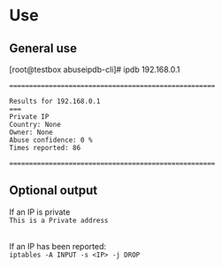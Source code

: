 # Use

## General use

[root@testbox abuseipdb-cli]# ipdb 192.168.0.1<br>

`====================================================`<br>

`Results for 192.168.0.1`<br>
`===`<br>
`Private IP`<br>
`Country: None`<br>
`Owner: None`<br>
`Abuse confidence: 0 %`<br>
`Times reported: 86`<br>

`====================================================`<br>

## Optional output

If an IP is private <br>
`This is a Private address`<br><br>

If an IP has been reported: <br>
`iptables -A INPUT -s <IP> -j DROP`<br>
